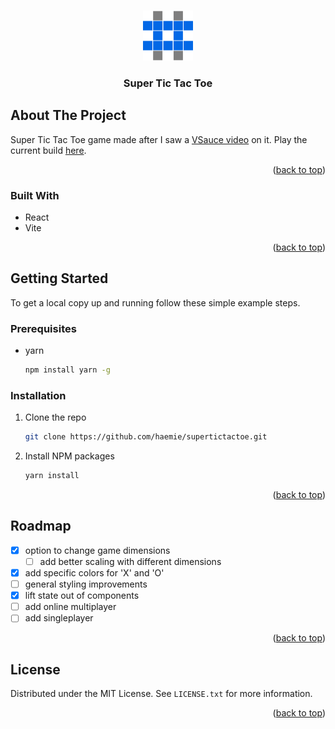 <a name="readme-top"></a>

<!-- PROJECT LOGO -->
<br />
<div align="center">
  <a href="https://github.com/haemie/supertictactoe">
    <img src="public/logo.png" alt="Logo" width="80" height="80">
  </a>

  <h3 align="center">Super Tic Tac Toe</h3>
</div>

<!-- ABOUT THE PROJECT -->

## About The Project

Super Tic Tac Toe game made after I saw a [VSauce video](https://www.youtube.com/shorts/_Na3a1ZrX7c) on it.
Play the current build [here](https://main--unrivaled-longma-b1ad92.netlify.app/).

<p align="right">(<a href="#readme-top">back to top</a>)</p>

### Built With

- React
- Vite

<p align="right">(<a href="#readme-top">back to top</a>)</p>

<!-- GETTING STARTED -->

## Getting Started

To get a local copy up and running follow these simple example steps.

### Prerequisites

- yarn
  ```sh
  npm install yarn -g
  ```

### Installation

1. Clone the repo
   ```sh
   git clone https://github.com/haemie/supertictactoe.git
   ```
2. Install NPM packages
   ```sh
   yarn install
   ```

<p align="right">(<a href="#readme-top">back to top</a>)</p>

<!-- ROADMAP -->

## Roadmap

- [x] option to change game dimensions
  - [ ] add better scaling with different dimensions
- [x] add specific colors for 'X' and 'O'
- [ ] general styling improvements
- [x] lift state out of components
- [ ] add online multiplayer
- [ ] add singleplayer

<p align="right">(<a href="#readme-top">back to top</a>)</p>

<!-- LICENSE -->

## License

Distributed under the MIT License. See `LICENSE.txt` for more information.

<p align="right">(<a href="#readme-top">back to top</a>)</p>
